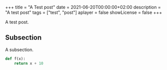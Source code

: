 +++
title = "A Test post"
date = 2021-06-20T00:00:00+02:00
description = "A test post"
tags = ["test", "post"]
aplayer = false
showLicense = false
+++

A test post.
<!--more-->
## Subsection
A subsection.

``` python
def f(x):
    return x + 10
```

